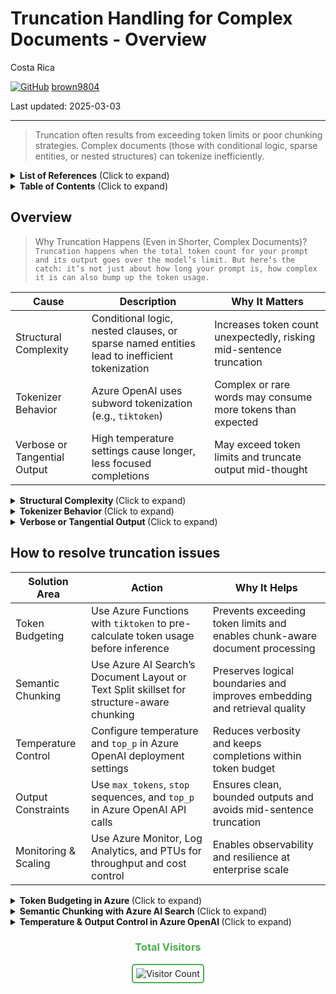 # Truncation Handling for Complex Documents - Overview 

Costa Rica

[![GitHub](https://img.shields.io/badge/--181717?logo=github&logoColor=ffffff)](https://github.com/)
[brown9804](https://github.com/brown9804)

Last updated: 2025-03-03

------------------------------------------

> Truncation often results from exceeding token limits or poor chunking strategies. Complex documents (those with conditional logic, sparse entities, or nested structures) can tokenize inefficiently.

<details>
<summary><b>List of References</b> (Click to expand)</summary>

- [Chunk large documents for vector search solutions in Azure AI Search](https://learn.microsoft.com/en-us/azure/search/vector-search-how-to-chunk-documents)
- [What is Azure OpenAI in Azure AI Foundry Models?](https://learn.microsoft.com/en-us/azure/ai-foundry/openai/overview)
- [Troubleshooting and best practices for Azure OpenAI On Your Data](https://learn.microsoft.com/en-us/azure/ai-foundry/openai/how-to/on-your-data-best-practices)
 
</details>


<details>
<summary><b>Table of Contents</b> (Click to expand)</summary>

- [Overview](#overview)
- [How to resolve truncation issues](#how-to-resolve-truncation-issues)

</details>


## Overview 

> Why Truncation Happens (Even in Shorter, Complex Documents)? <br/>
> `Truncation happens when the total token count for your prompt and its output goes over the model’s limit. But here’s the catch: it’s not just about how long your prompt is, how complex it is can also bump up the token usage.`

| Cause                        | Description                                                                                   | Why It Matters                                                                 |
|-----------------------------|-----------------------------------------------------------------------------------------------|---------------------------------------------------------------------------------|
| Structural Complexity        | Conditional logic, nested clauses, or sparse named entities lead to inefficient tokenization | Increases token count unexpectedly, risking mid-sentence truncation             |
| Tokenizer Behavior           | Azure OpenAI uses subword tokenization (e.g., `tiktoken`)                                     | Complex or rare words may consume more tokens than expected                     |
| Verbose or Tangential Output| High temperature settings cause longer, less focused completions                             | May exceed token limits and truncate output mid-thought                         |

<details>
<summary><b> Structural Complexity </b> (Click to expand)</summary>
  
> Documents with **conditional logic**, **nested clauses**, or **sparse named entities** are structurally complex. These patterns confuse tokenizers because they lack clear semantic anchors (like names or dates) and often involve long, interdependent clauses.

> E.g: `If the system fails to initialize, and the fallback protocol is not triggered unless the override is active, then the watchdog timer must be reset manually.`
> This sentence, while not long, contains multiple conditions and dependencies. Tokenizers break it into many subword units, inflating the token count.

> Why It Matter?

- You may hit token limits even with seemingly short documents.
- Truncation may occur mid-sentence or mid-logic, leading to incomplete or incoherent outputs.

> How to Address?

- Use **semantic chunking** to isolate logical units (e.g., one condition per chunk).
- Preprocess documents to simplify or flatten nested logic where possible.

</details>

<details>
<summary><b> Tokenizer Behavior </b> (Click to expand)</summary>

> Azure OpenAI uses the same tokenizer as OpenAI, typically `tiktoken`. This tokenizer breaks text into **subword tokens**, not full words. For example:
> - “Initialization” → `["Initial", "ization"]`  
> - “FallbackProtocol” → `["Fallback", "Protocol"]`

> Complex syntax, rare words, or compound identifiers (like in code or legal text) often result in more tokens per word than expected.

> **Why It Matters**

- Token count can balloon unexpectedly, even in short or medium-length documents.  
- This can lead to premature truncation or rejection of prompts that exceed model limits.

> **How to Address**

- Use the `tiktoken` library to **pre-calculate token usage** before sending prompts.  
- Normalize or simplify text during preprocessing (e.g., split compound words).  
- Avoid overly technical phrasing unless necessary.

</details>

<details>
<summary><b> Verbose or Tangential Output </b> (Click to expand)</summary>

> The `temperature` parameter controls randomness in model output:
> - **High temperature (0.8–1.0)** → creative, verbose, tangential  
> - **Low temperature (0.2–0.4)** → focused, deterministic, concise

> High temperature can cause the model to “ramble”, using more tokens than necessary and increasing the risk of hitting token limits.

> **Why It Matters**

- Verbose completions may exceed token budgets, especially in stateless or high-throughput scenarios.  
- Truncation may occur mid-sentence or mid-thought, degrading output quality.

> **How to Address**

- For structured tasks (e.g., summarization, extraction), set:
  ```json
  {
    "temperature": 0.2,
    "top_p": 0.9
  }
  ```
- Use `max_tokens` to cap output length.  
- Define `stop` sequences to cut off output at logical boundaries (e.g., `["\n\n", "###"]`).

</details>

## How to resolve truncation issues 

| **Solution Area**         | **Action**                                                                 | **Why It Helps**                                                                 |
|--------------------------|--------------------------------------------------------------------------------------------|----------------------------------------------------------------------------------|
| Token Budgeting          | Use Azure Functions with `tiktoken` to pre-calculate token usage before inference          | Prevents exceeding token limits and enables chunk-aware document processing     |
| Semantic Chunking        | Use Azure AI Search’s Document Layout or Text Split skillset for structure-aware chunking  | Preserves logical boundaries and improves embedding and retrieval quality       |
| Temperature Control      | Configure temperature and `top_p` in Azure OpenAI deployment settings                      | Reduces verbosity and keeps completions within token budget                     |
| Output Constraints       | Use `max_tokens`, `stop` sequences, and `top_p` in Azure OpenAI API calls                  | Ensures clean, bounded outputs and avoids mid-sentence truncation               |
| Monitoring & Scaling     | Use Azure Monitor, Log Analytics, and PTUs for throughput and cost control                 | Enables observability and resilience at enterprise scale                        |

<details>
<summary><b> Token Budgeting in Azure </b> (Click to expand)</summary>

> Azure OpenAI models like GPT-4-128k enforce strict token limits. Complex documents with nested logic or rare terms can tokenize inefficiently, leading to unexpected truncation. Use an `Azure Function or Logic App` with the `tiktoken` library to analyze and split documents into token-aware chunks before sending them to Azure OpenAI.

**How to Apply in Azure:**

- Deploy a lightweight Azure Function that:
  - Accepts document input
  - Uses `tiktoken` to count tokens
  - Splits content into ≤3000-token chunks
  - Returns chunks to Power Automate or Azure OpenAI for inference 

**Monitoring:**
- Use Azure Monitor and Log Analytics to track:
  - `tokens_used`
  - `flowRunId`
  - `request_uri`
- Visualize trends in Power BI to detect spikes or anomalies

</details>

<details>
<summary><b> Semantic Chunking with Azure AI Search </b> (Click to expand)</summary>

> Azure `AI Search` supports semantic chunking via built-in skills like `Document Layout and Text Split`. These tools preserve logical structure and improve retrieval quality for RAG pipelines. `Chunking is not just about staying under token limits—it also improves embedding quality and relevance scoring.` Click here to read more about [Chunk large documents for vector search solutions in Azure AI Search](https://learn.microsoft.com/en-us/azure/search/vector-search-how-to-chunk-documents) 

**How to Apply in Azure:**
- Use the **Document Layout skill** to chunk by:
  - Paragraphs
  - Headings (e.g., Markdown or HTML)
  - Tables or sections
- Use the **Text Split skill** to:
  - Split by sentence or character count
  - Add 10–15% overlap between chunks

**Example Configuration:**

```json
{
  "skills": [
    {
      "@odata.type": "#Microsoft.Skills.Text.SplitSkill",
      "textSplitMode": "pages",
      "maximumPageLength": 800,
      "overlappingLength": 100
    }
  ]
}
```

</details>

<details>
<summary><b> Temperature & Output Control in Azure OpenAI </b> (Click to expand)</summary>

> High temperature values (e.g., 0.8–1.0) increase creativity but also verbosity, which can lead to token overflow. Lower values (e.g., 0.2–0.4) yield more concise, deterministic outputs. Combine temperature control with `top_p`, `stop` sequences, and `max_tokens` in your Azure OpenAI deployment or API call. Click here to read more about [What is Azure OpenAI in Azure AI Foundry Models?](https://learn.microsoft.com/en-us/azure/ai-foundry/openai/overview)

**How to Apply in Azure:**
- In Azure OpenAI Studio or API:
  ```json
  {
    "temperature": 0.3,
    "top_p": 0.9,
    "max_tokens": 1500,
    "stop": ["\n\n", "###", "END"]
  }
  ```

- For stateless, high-throughput scenarios:
  - Use Provisioned Throughput Units (PTUs) for predictable performance
  - Monitor latency and token usage with Azure Monitor.

</details>



<div align="center">
  <h3 style="color: #4CAF50;">Total Visitors</h3>
  <img src="https://profile-counter.glitch.me/brown9804/count.svg" alt="Visitor Count" style="border: 2px solid #4CAF50; border-radius: 5px; padding: 5px;"/>
</div>

